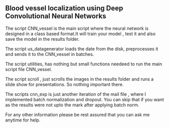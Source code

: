 
## Blood vessel localization using Deep Convolutional Neural Networks

The script CNN_vessel is the main script where the neural network is designed in a class based format.It will train your model , test it and also save the model in the results folder. 

The script us_datagenerator loads the date from the disk, preprocesses it and sends it to the CNN_vessel in batches. 

The script utilities, has  nothing but small functions needeed to run the main script file CNN_vessel.

The script scroll , just scrolls the images in the results folder and runs a slide show for presentations. So nothing important there. 

The scripts cnn_exp is just another iteration of the mail file , where I implemented batch normalization and dropout. You can skip that if you want as the results were not upto the mark after applying batch norm. 


For any other information please be rest assured that you can ask me anytime for help. 





   
